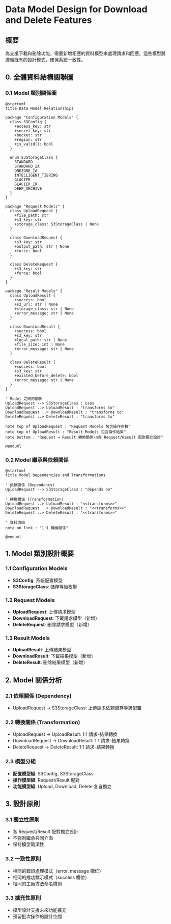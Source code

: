 # Data Model Design for Download and Delete Features

## 概要
為支援下載和刪除功能，需要新增相應的資料模型來處理請求和回應。這些模型將遵循既有的設計模式，確保系統一致性。

## 0. 全體資料結構關聯圖

### 0.1 Model 類別關係圖
```plantuml
@startuml
title Data Model Relationships

package "Configuration Models" {
  class S3Config {
    +access_key: str
    +secret_key: str
    +bucket: str
    +region: str
    +is_valid(): bool
  }

  enum S3StorageClass {
    STANDARD
    STANDARD_IA
    ONEZONE_IA
    INTELLIGENT_TIERING
    GLACIER
    GLACIER_IR
    DEEP_ARCHIVE
  }
}

package "Request Models" {
  class UploadRequest {
    +file_path: str
    +s3_key: str
    +storage_class: S3StorageClass | None
  }

  class DownloadRequest {
    +s3_key: str
    +output_path: str | None
    +force: bool
  }

  class DeleteRequest {
    +s3_key: str
    +force: bool
  }
}

package "Result Models" {
  class UploadResult {
    +success: bool
    +s3_url: str | None
    +storage_class: str | None
    +error_message: str | None
  }

  class DownloadResult {
    +success: bool
    +s3_key: str
    +local_path: str | None
    +file_size: int | None
    +error_message: str | None
  }

  class DeleteResult {
    +success: bool
    +s3_key: str
    +existed_before_delete: bool
    +error_message: str | None
  }
}

' Model 之間的關係
UploadRequest --> S3StorageClass : uses
UploadRequest ..> UploadResult : "transforms to"
DownloadRequest ..> DownloadResult : "transforms to"
DeleteRequest ..> DeleteResult : "transforms to"

note top of UploadRequest : "Request Models 包含操作參數"
note top of UploadResult : "Result Models 包含操作結果"
note bottom : "Request → Result 轉換關係\n各 Request/Result 配對獨立設計"

@enduml
```

### 0.2 Model 繼承與依賴關係
```plantuml
@startuml
title Model Dependencies and Transformations

' 依賴關係 (Dependency)
UploadRequest --> S3StorageClass : "depends on"

' 轉換關係 (Transformation)
UploadRequest ..> UploadResult : "<<transforms>>"
DownloadRequest ..> DownloadResult : "<<transforms>>"
DeleteRequest ..> DeleteResult : "<<transforms>>"

' 資料流向
note on link : "1:1 轉換關係"

@enduml
```

## 1. Model 類別設計概要

### 1.1 Configuration Models
- **S3Config**: 系統配置模型
- **S3StorageClass**: 儲存等級枚舉

### 1.2 Request Models
- **UploadRequest**: 上傳請求模型
- **DownloadRequest**: 下載請求模型（新增）
- **DeleteRequest**: 刪除請求模型（新增）

### 1.3 Result Models
- **UploadResult**: 上傳結果模型
- **DownloadResult**: 下載結果模型（新增）
- **DeleteResult**: 刪除結果模型（新增）

## 2. Model 關係分析

### 2.1 依賴關係 (Dependency)
- UploadRequest → S3StorageClass: 上傳請求依賴儲存等級配置

### 2.2 轉換關係 (Transformation)
- UploadRequest → UploadResult: 1:1 請求-結果轉換
- DownloadRequest → DownloadResult: 1:1 請求-結果轉換
- DeleteRequest → DeleteResult: 1:1 請求-結果轉換

### 2.3 模型分組
- **配置模型組**: S3Config, S3StorageClass
- **操作模型組**: Request/Result 配對
- **功能模型組**: Upload, Download, Delete 各自獨立

## 3. 設計原則

### 3.1 獨立性原則
- 各 Request/Result 配對獨立設計
- 不強制繼承共同介面
- 保持模型簡潔性

### 3.2 一致性原則
- 相同的錯誤處理模式（error_message 欄位）
- 相同的成功標示模式（success 欄位）
- 相同的工廠方法命名慣例

### 3.3 擴充性原則
- 模型設計支援未來功能擴充
- 預留批次操作的設計空間
